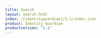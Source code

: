 ```yaml
---
title: Search
layout: search.html
index: /[identityguardian]/1-1/index.json
product: Identity Guardian
productversion: "1.1"
---
```


